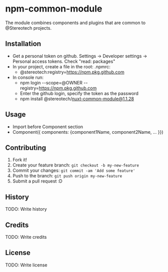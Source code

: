 # npm-common-module
The module combines components and plugins that are common to @Stereotech projects.

## Installation
 - Get a personal token on github. Settings -> Developer settings -> Personal access tokens. Check "read: packages"
 - In your project, create a file in the root: .npmrc:
    - @stereotech:registry=https://npm.pkg.github.com
 - In console run:
    - npm login --scope=@OWNER --registry=https://npm.pkg.github.com
    - Enter the github login, specify the token as the password
    - npm install @stereotech/nuxt-common-module@1.1.28

## Usage
 - Import before Component section
 - Component({ components: {component1Name, component2Name, ... }})

## Contributing
1. Fork it!
2. Create your feature branch: `git checkout -b my-new-feature`
3. Commit your changes: `git commit -am 'Add some feature'`
4. Push to the branch: `git push origin my-new-feature`
5. Submit a pull request :D

## History
TODO: Write history

## Credits
TODO: Write credits

## License
TODO: Write license
